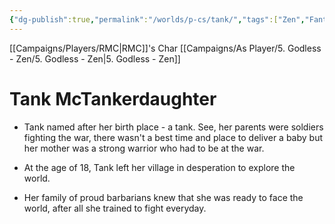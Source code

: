 ```yaml
---
{"dg-publish":true,"permalink":"/worlds/p-cs/tank/","tags":["Zen","Fantasy"]}
---
```


[[Campaigns/Players/RMC\|RMC]]'s Char
[[Campaigns/As Player/5. Godless - Zen/5. Godless - Zen\|5. Godless - Zen]]
# Tank McTankerdaughter

- Tank named after her birth place - a tank. See, her parents were soldiers fighting the war, there wasn't a best time and place to deliver a baby but her mother was a strong warrior who had to be at the war. 
    
- At the age of 18, Tank left her village in desperation to explore the world. 
    
- Her family of proud barbarians knew that she was ready to face the world, after all she trained to fight everyday. 
    
